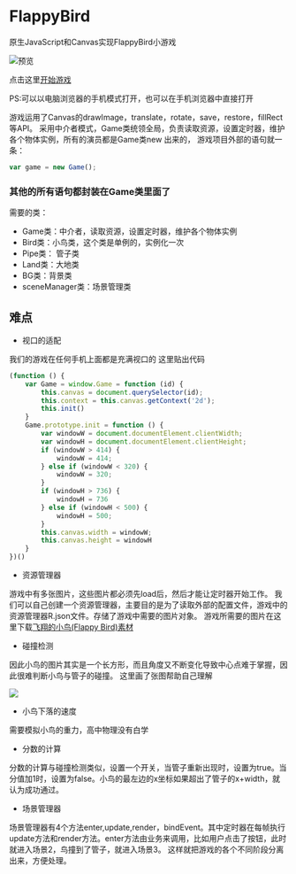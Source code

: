 # FlappyBird

原生JavaScript和Canvas实现FlappyBird小游戏

![预览](http://ounf1hr8f.bkt.clouddn.com/17-9-11/47228011.jpg)

点击这里[开始游戏](https://xiaoxiongzi.github.io/FlappyBird/index.html)

PS:可以以电脑浏览器的手机模式打开，也可以在手机浏览器中直接打开

游戏运用了Canvas的drawImage，translate，rotate，save，restore，fillRect等API。
采用中介者模式，Game类统领全局，负责读取资源，设置定时器，维护各个物体实例，所有的演员都是Game类new 出来的， 游戏项目外部的语句就一条： 
```javascript
var game = new Game(); 
```
### 其他的所有语句都封装在Game类里面了 
需要的类： 

- Game类：中介者，读取资源，设置定时器，维护各个物体实例 
- Bird类：小鸟类，这个类是单例的，实例化一次 
- Pipe类： 管子类 
- Land类：大地类 
- BG类：背景类
- sceneManager类：场景管理类

## 难点
- 视口的适配

我们的游戏在任何手机上面都是充满视口的
这里贴出代码
```javascript
(function () {
    var Game = window.Game = function (id) {
        this.canvas = document.querySelector(id);
        this.context = this.canvas.getContext('2d');
        this.init()
    }
    Game.prototype.init = function () {
        var windowW = document.documentElement.clientWidth;
        var windowH = document.documentElement.clientHeight;
        if (windowW > 414) {
            windowW = 414;
        } else if (windowW < 320) {
            windowW = 320;
        }
        if (windowH > 736) {
            windowH = 736
        } else if (windowH < 500) {
            windowH = 500;
        }
        this.canvas.width = windowW;
        this.canvas.height = windowH
    }
})()
```

- 资源管理器

游戏中有多张图片，这些图片都必须先load后，然后才能让定时器开始工作。
我们可以自己创建一个资源管理器，主要目的是为了读取外部的配置文件，游戏中的资源管理器R.json文件。存储了游戏中需要的图片对象。
游戏所需要的图片在这里下载[飞翔的小鸟(Flappy Bird)素材](http://www.java1234.com/a/kaiyuan/sucai/2014/0930/2967.html)

- 碰撞检测

因此小鸟的图片其实是一个长方形，而且角度又不断变化导致中心点难于掌握，因此很难判断小鸟与管子的碰撞。
这里画了张图帮助自己理解

![](http://ounf1hr8f.bkt.clouddn.com/17-9-11/51583239.jpg)

- 小鸟下落的速度

需要模拟小鸟的重力，高中物理没有白学

- 分数的计算

分数的计算与碰撞检测类似，设置一个开关，当管子重新出现时，设置为true。当分值加1时，设置为false。小鸟的最左边的x坐标如果超出了管子的x+width，就认为成功通过。

- 场景管理器

场景管理器有4个方法enter,update,render，bindEvent。其中定时器在每帧执行update方法和render方法。enter方法由业务来调用，比如用户点击了按钮，此时就进入场景2，鸟撞到了管子，就进入场景3。 这样就把游戏的各个不同阶段分离出来，方便处理。




